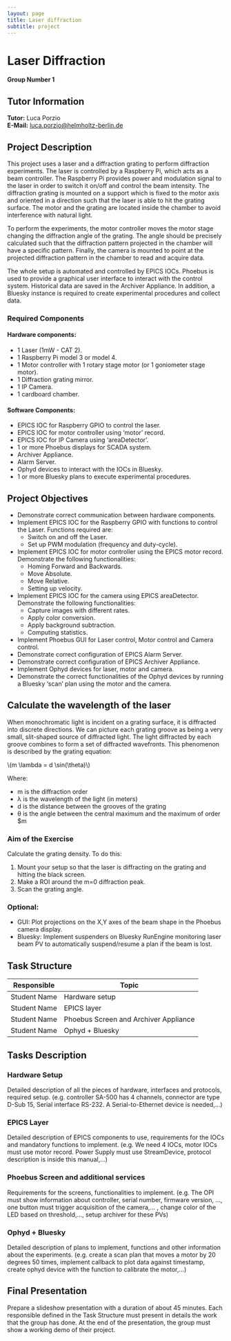 ```yaml
---
layout: page
title: Laser diffraction
subtitle: project
---
```


# Laser Diffraction
**Group Number 1**

## Tutor Information
**Tutor:** Luca Porzio  
**E-Mail:** luca.porzio@helmholtz-berlin.de

## Project Description
This project uses a laser and a diffraction grating to perform diffraction experiments. The laser is controlled by a Raspberry Pi, which acts as a beam controller. The Raspberry Pi provides power and modulation signal to the laser in order to switch it on/off and control the beam intensity. The diffraction grating is mounted on a support which is fixed to the motor axis and oriented in a direction such that the laser is able to hit the grating surface. The motor and the grating are located inside the chamber to avoid interference with natural light.

To perform the experiments, the motor controller moves the motor stage changing the diffraction angle of the grating. The angle should be precisely calculated such that the diffraction pattern projected in the chamber will have a specific pattern. Finally, the camera is mounted to point at the projected diffraction pattern in the chamber to read and acquire data.

The whole setup is automated and controlled by EPICS IOCs. Phoebus is used to provide a graphical user interface to interact with the control system. Historical data are saved in the Archiver Appliance. In addition, a Bluesky instance is required to create experimental procedures and collect data.

### Required Components
#### Hardware components:
- 1 Laser (1mW - CAT 2).
- 1 Raspberry Pi model 3 or model 4.
- 1 Motor controller with 1 rotary stage motor (or 1 goniometer stage motor).
- 1 Diffraction grating mirror.
- 1 IP Camera.
- 1 cardboard chamber.

#### Software Components:
- EPICS IOC for Raspberry GPIO to control the laser.
- EPICS IOC for motor controller using ‘motor’ record.
- EPICS IOC for IP Camera using ‘areaDetector’.
- 1 or more Phoebus displays for SCADA system.
- Archiver Appliance.
- Alarm Server.
- Ophyd devices to interact with the IOCs in Bluesky.
- 1 or more Bluesky plans to execute experimental procedures.

## Project Objectives
- Demonstrate correct communication between hardware components.
- Implement EPICS IOC for the Raspberry GPIO with functions to control the Laser. Functions required are:
  - Switch on and off the Laser.
  - Set up PWM modulation (frequency and duty-cycle).
- Implement EPICS IOC for motor controller using the EPICS motor record. Demonstrate the following functionalities:
  - Homing Forward and Backwards.
  - Move Absolute.
  - Move Relative.
  - Setting up velocity.
- Implement EPICS IOC for the camera using EPICS areaDetector. Demonstrate the following functionalities:
  - Capture images with different rates.
  - Apply color conversion.
  - Apply background subtraction.
  - Computing statistics.
- Implement Phoebus GUI for Laser control, Motor control and Camera control.
- Demonstrate correct configuration of EPICS Alarm Server.
- Demonstrate correct configuration of EPICS Archiver Appliance.
- Implement Ophyd devices for laser, motor and camera.
- Demonstrate the correct functionalities of the Ophyd devices by running a Bluesky ‘scan’ plan using the motor and the camera.

## Calculate the wavelength of the laser
When monochromatic light is incident on a grating surface, it is diffracted into discrete directions. We can picture each grating groove as being a very small, slit-shaped source of diffracted light. The light diffracted by each groove combines to form a set of diffracted wavefronts. This phenomenon is described by the grating equation:

\\(m \lambda = d \sin(\theta)\\)

Where:
- m is the diffraction order
- λ is the wavelength of the light (in meters)
- d is the distance between the grooves of the grating
- θ is the angle between the central maximum and the maximum of order $m

### Aim of the Exercise
Calculate the grating density. To do this:
1. Mount your setup so that the laser is diffracting on the grating and hitting the black screen.
2. Make a ROI around the m=0 diffraction peak.
3. Scan the grating angle.

### Optional:
- GUI: Plot projections on the X,Y axes of the beam shape in the Phoebus camera display.
- Bluesky: Implement suspenders on Bluesky RunEngine monitoring laser beam PV to automatically suspend/resume a plan if the beam is lost.

## Task Structure

| Responsible | Topic |
|-------------|-------|
| Student Name | Hardware setup |
| Student Name | EPICS layer |
| Student Name | Phoebus Screen and Archiver Appliance |
| Student Name | Ophyd + Bluesky |

## Tasks Description
### Hardware Setup
Detailed description of all the pieces of hardware, interfaces and protocols, required setup. (e.g. controller SA-500 has 4 channels, connector are type D-Sub 15, Serial interface RS-232. A Serial-to-Ethernet device is needed,...)

### EPICS Layer
Detailed description of EPICS components to use, requirements for the IOCs and mandatory functions to implement. (e.g. We need 4 IOCs, motor IOCs must use motor record. Power Supply must use StreamDevice, protocol description is inside this manual,...)

### Phoebus Screen and additional services
Requirements for the screens, functionalities to implement. (e.g. The OPI must show information about controller, serial number, firmware version, …, one button must trigger acquisition of the camera,… , change color of the LED based on threshold,…, setup archiver for these PVs)

### Ophyd + Bluesky
Detailed description of plans to implement, functions and other information about the experiments. (e.g. create a scan plan that moves a motor by 20 degrees 50 times, implement callback to plot data against timestamp, create ophyd device with the function to calibrate the motor,...)

## Final Presentation
Prepare a slideshow presentation with a duration of about 45 minutes. Each responsible defined in the Task Structure must present in details the work that the group has done. At the end of the presentation, the group must show a working demo of their project.
